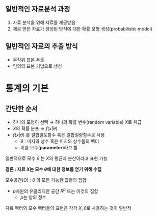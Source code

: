 ## 일반적인 자료분석 과정
1. 자료 분석을 위해 자료를 제공받음
2. 제공 받은 자료가 생성된 방식에 대한 확률 모형 생성(probabilistic model)
## 일반적인 자료의 추출 방식
- 무작위 표본 추출
- 임의의 표본 기법으로 생성
# 통계의 기본

## 간단한 순서
 - 하나의 모형이 선택 $\Rightarrow$ 하나의 확률 변수(random variable) $X$로 취급
 - $X$의 확률 분포 $\Rightarrow$ $f(x|\theta)$ 
 - $f(x|\theta)$ 를 결합밀도함수 혹은 결합질량함수로 사용
	 - $\theta$ : 미지의 상수 혹은 미지의 상수들의 벡터
	 - 이를 모수(**parameter**)라고 함

일반적으로 모수 $\theta$ 는 $X$의 평균과 분산이라고 표현 가능 

**결론 : 자료 $X$는 모수 $\theta$에 대한 정보를 얻기 위해 수집**

모수공간($\Theta$) : $\theta$ 의 모든 가능한 값들의 집합
- $p$차원의 유클리디안 공간 $R^p$ 또는 이것의 집합
	- $p$는 양의 정수

자료 벡터와 모수 벡터들의 표현은 각각 $X, \theta$로 사용하는 것이 일반적



